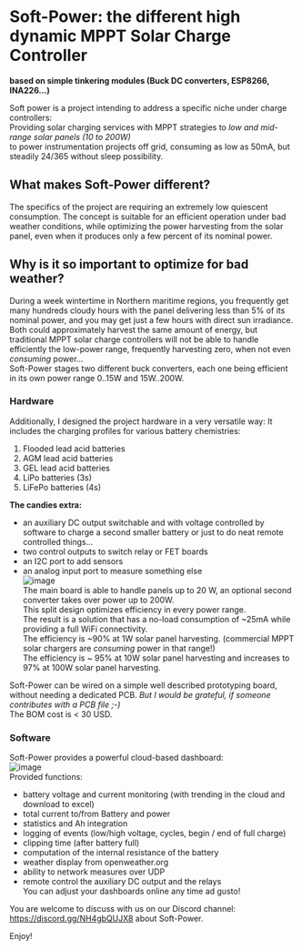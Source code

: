 # Soft-Power: the different high dynamic MPPT Solar Charge Controller 
__based on simple tinkering modules (Buck DC converters, ESP8266, INA226...)__

Soft power is a project intending to address a specific niche under charge controllers:  
Providing solar charging services with MPPT strategies to _low and mid-range solar panels (10 to 200W)_  
to power instrumentation projects off grid, consuming as low as 50mA, but steadily 24/365 without sleep possibility.

## What makes Soft-Power different?
The specifics of the project are requiring an extremely low quiescent consumption. The concept is suitable for an efficient operation under bad weather conditions, while optimizing the power harvesting from the solar panel, even when it produces only a few percent of its nominal power.

## Why is it so important to optimize for bad weather?
During a week wintertime in Northern maritime regions, you frequently get many hundreds cloudy hours with the panel delivering less than 5% of its nominal power, and you may get just a few hours with direct sun irradiance. Both could approximately harvest the same amount of energy, but traditional MPPT solar charge controllers will not be able to handle efficiently the low-power range, frequently harvesting zero, when not even *consuming* power...  
Soft-Power stages two different buck converters, each one being efficient in its own power range 0..15W and 15W..200W.

### Hardware
Additionally, I designed the project hardware in a very versatile way:
It includes the charging profiles for various battery chemistries:

1. Flooded lead acid batteries
2. AGM lead acid batteries
3. GEL lead acid batteries
4. LiPo batteries (3s)
5. LiFePo batteries (4s)

**The candies extra:**   
- an auxiliary DC output switchable and with voltage controlled by software to charge a second smaller battery or just to do neat remote controlled things...
- two control outputs to switch relay or FET boards 
- an I2C port to add sensors
- an analog input port to measure something else  
![image](https://user-images.githubusercontent.com/14197155/105948031-88a13c00-606a-11eb-92d5-1ef73b2c2c20.png)  
The main board is able to handle panels up to 20 W, an optional second converter takes over power up to 200W.  
This split design optimizes efficiency in every power range.  
The result is a solution that has a no-load consumption of ~25mA while providing a full WiFi connectivity.  
The efficiency is ~90% at 1W solar panel harvesting. (commercial MPPT solar chargers are _consuming_ power in that range!)  
The efficiency is ~ 95% at 10W solar panel harvesting and increases to 97% at 100W solar panel harvesting.

Soft-Power can be wired on a simple well described prototyping board, without needing a dedicated PCB. *But I would be grateful, if someone contributes with a PCB file ;-)*  
The BOM cost is < 30 USD.

### Software
Soft-Power provides a powerful cloud-based dashboard:    
![image](https://user-images.githubusercontent.com/14197155/107233248-ab483300-6a22-11eb-8ff1-b0c167e4400e.png)   
Provided functions:
- battery voltage and current monitoring (with trending in the cloud and download to excel)
- total current to/from Battery and power
- statistics and Ah integration
- logging of events (low/high voltage, cycles, begin / end of full charge)
- clipping time (after battery full)
- computation of the internal resistance of the battery
- weather display from openweather.org
- ability to network measures over UDP 
- remote control the auxiliary DC output and the relays  
You can adjust your dashboards online any time ad gusto!


You are welcome to discuss with us on our Discord channel: https://discord.gg/NH4gbQUJX8 about Soft-Power.


Enjoy!

